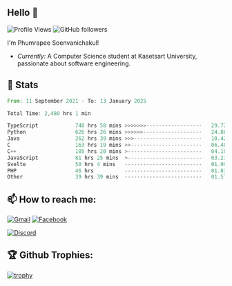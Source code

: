 
<h2>Hello 👋</h2> 

![Profile Views](https://komarev.com/ghpvc/?username=Homiez09&label=Profile%20views&color=0e75b6&style=flat)
![GitHub followers](https://img.shields.io/github/followers/HomieZ09.svg?style=social&label=Follow)


I'm Phumrapee Soenvanichakul!

- <i>Currently:</i> A Computer Science student at Kasetsart University, passionate about software engineering.

<h2>👀 Stats</h2>

<!--START_SECTION:waka-->

```rust
From: 11 September 2021 - To: 13 January 2025

Total Time: 2,480 hrs 1 min

TypeScript            748 hrs 58 mins >>>>>>>------------------   29.72 %
Python                626 hrs 26 mins >>>>>>-------------------   24.86 %
Java                  262 hrs 39 mins >>>----------------------   10.42 %
C                     163 hrs 19 mins >>-----------------------   06.48 %
C++                   105 hrs 20 mins >------------------------   04.18 %
JavaScript            81 hrs 25 mins  >------------------------   03.23 %
Svelte                50 hrs 4 mins   -------------------------   01.99 %
PHP                   46 hrs          -------------------------   01.83 %
Other                 39 hrs 39 mins  -------------------------   01.57 %
```

<!--END_SECTION:waka-->

<h2>📫 How to reach me:</h2>

<a href="mailto:phumrapeesoen1@gmail.com">![Gmail](https://img.shields.io/badge/Gmail-D14836?style=for-the-badge&logo=gmail&logoColor=white)</a> 
<a href="https://web.facebook.com/phumrapee.soenvanichakul.3/">![Facebook](https://img.shields.io/badge/Facebook-4267B2?style=for-the-badge&logo=facebook&logoColor=white)</a>

<a href="https://discord.gg/EWnAEUtFVm">![Discord](https://discord.c99.nl/widget/theme-1/297740667784921089.png)</a> 

<h2>🏆 Github Trophies:</h2>

[![trophy](https://github-profile-trophy.vercel.app/?username=Homiez09&theme=discord&row=1)](https://github.com/ryo-ma/github-profile-trophy)
